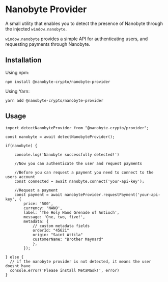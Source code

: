 # Nanobyte Provider

A small utility that enables you to detect the presence of Nanobyte through the injected `window.nanobyte`. 

`window.nanobyte` provides a simple API for authenticating users, and requesting payments through Nanobyte.

## Installation

Using npm:

```npm install @nanobyte-crypto/nanobyte-provider```

Using Yarn:

```yarn add @nanobyte-crypto/nanobyte-provider```


## Usage

```
import detectNanobyteProvider from "@nanobyte-crypto/provider";

const nanobyte = await detectNanobyteProvider();

if(nanobyte) {

    console.log('Nanobyte successfully detected!')

    //Now you can authenticate the user and request payments

    //Before you can request a payment you need to connect to the users account
    const connected = await nanobyte.connect('your-api-key');

    //Request a payment
    const payment = await nanobyteProvider.requestPayment('your-api-key', {
        price: '500',
        currency: 'NANO',
        label: 'The Holy Hand Grenade of Antioch',
        message: 'One, two, five!',
        metadata: {
            // custom metadata fields
            orderId: "45621"
            origin: "Saint Attila"
            customerName: "Brother Maynard"
            },
        });

} else {
  // if the nanobyte provider is not detected, it means the user doesnt have 
  console.error('Please install MetaMask!', error)
}


```





